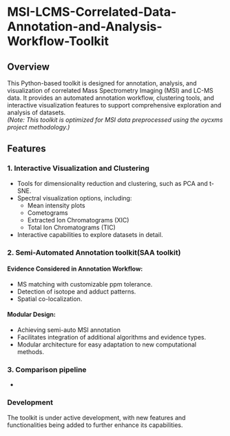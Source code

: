 # MSI-LCMS-Correlated-Data-Annotation-and-Analysis-Workflow-Toolkit

## Overview
This Python-based toolkit is designed for annotation, analysis, and visualization of correlated Mass Spectrometry Imaging (MSI) and LC-MS data. It provides an automated annotation workflow, clustering tools, and interactive visualization features to support comprehensive exploration and analysis of datasets.  
*(Note: This toolkit is optimized for MSI data preprocessed using the oycxms project methodology.)*

## Features

### 1. **Interactive Visualization and Clustering**
- Tools for dimensionality reduction and clustering, such as PCA and t-SNE.  
- Spectral visualization options, including:  
  - Mean intensity plots  
  - Cometograms  
  - Extracted Ion Chromatograms (XIC)  
  - Total Ion Chromatograms (TIC)  
- Interactive capabilities to explore datasets in detail.  

### 2. **Semi-Automated Annotation toolkit(SAA toolkit)**
#### **Evidence Considered in Annotation Workflow**:
- MS matching with customizable ppm tolerance.  
- Detection of isotope and adduct patterns.  
- Spatial co-localization.   

#### **Modular Design**:
- Achieving semi-auto MSI annotation 
- Facilitates integration of additional algorithms and evidence types.
- Modular architecture for easy adaptation to new computational methods.

### 3. **Comparison pipeline**
-   

### **Development**
The toolkit is under active development, with new features and functionalities being added to further enhance its capabilities.
